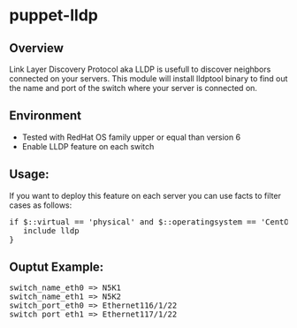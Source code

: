 puppet-lldp
===========

Overview
--------

Link Layer Discovery Protocol aka LLDP is usefull to discover neighbors connected on your servers. This module will install lldptool binary to find out the name and port of the switch where your server is connected on.

Environment
-----------

- Tested with RedHat OS family upper or equal than version 6
- Enable LLDP feature on each switch

Usage:
------

If you want to deploy this feature on each server you can use facts to filter cases as follows:

<pre>
if $::virtual == 'physical' and $::operatingsystem == 'CentOS' and $::operatingsystemrelease =~ /^6/ {
   include lldp
}
</pre>


Ouptut Example:
---------------

<pre>
switch_name_eth0 => N5K1
switch_name_eth1 => N5K2
switch_port_eth0 => Ethernet116/1/22
switch_port_eth1 => Ethernet117/1/22
</pre>

